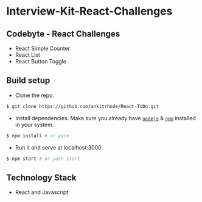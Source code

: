# Interview-Kit-React-Challenges

## Codebyte - React Challenges
- React Simple Counter
- React List
- React Button Toggle

## Build setup

- Clone the repo.
```bash
$ git clone https://github.com/ankitrhode/React-ToDo.git
```

- Install dependencies. Make sure you already have [`nodejs`](https://nodejs.org/en/) & [`npm`](https://www.npmjs.com/) installed in your system.
```bash
$ npm install # or yarn
```

- Run it and serve at localhost:3000
```bash
$ npm start # or yarn start
```

## Technology Stack

- React and Javascript 
